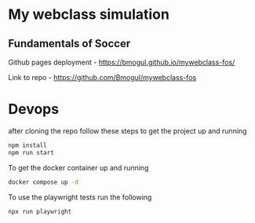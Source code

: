 # My webclass simulation
## Fundamentals of Soccer

Github pages deployment - https://bmogul.github.io/mywebclass-fos/

Link to repo - https://github.com/Bmogul/mywebclass-fos

# Devops
after cloning the repo follow these steps to get the project up and running
```bash
npm install
npm run start
```
To get the docker container up and running 
```bash
docker compose up -d
```
To use the playwright tests run the following
```bash
npx run playwright
```

